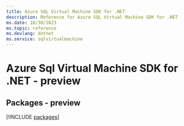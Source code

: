 ```yaml
---
title: Azure SQL Virtual Machine SDK for .NET
description: Reference for Azure SQL Virtual Machine SDK for .NET
ms.date: 10/30/2023
ms.topic: reference
ms.devlang: dotnet
ms.service: sqlvirtualmachine
---
```

# Azure Sql Virtual Machine SDK for .NET - preview
## Packages - preview
[!INCLUDE [packages](sql-virtual-machine-index.md)]